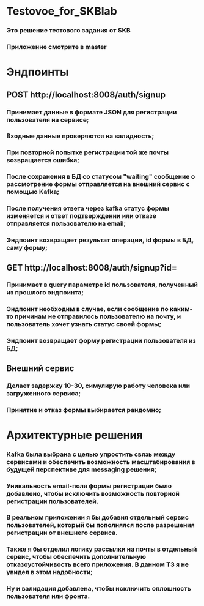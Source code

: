 # Testovoe_for_SKBlab
### Это решение тестового задания от SKB
### Приложение смотрите в master
# Эндпоинты
## POST http://localhost:8008/auth/signup
### Принимает данные в формате JSON для регистрации пользователя на сервисе;
### Входные данные проверяются на валидность;
### При повторной попытке регистрации той же почты возвращается ошибка;
### После сохранения в БД со статусом "waiting" сообщение о рассмотрение формы отправляется на внешний сервис с помощью Kafka;
### После получения ответа через kafka статус формы изменяется и ответ подтверждении или отказе отправляется пользователю на email;
### Эндпоинт возвращает результат операции, id формы в БД, саму форму;
## GET http://localhost:8008/auth/signup?id=
### Принимает в query параметре id пользователя, полученный из прошлого эндпоинта;
### Эндпоинт необходим в случае, если сообщение по каким-то причинам не отправилось пользователю на почту, и пользователь хочет узнать статус своей формы;
### Эндпоинт возвращает форму регистрации пользователя из БД;
## Внешний сервис
### Делает задержку 10-30, симулирую работу человека или загруженного сервиса;
### Принятие и отказ формы выбирается рандомно;

# Архитектурные решения
### Kafka была выбрана с целью упростить связь между сервисами и обеспечить возможность масштабирования в будущей перспективе для messaging решения;
### Уникальность email-поля формы регистрации было добавлено, чтобы исключить возможность повторной регистрации пользователей.
### В реальном приложении я бы добавил отдельный сервис пользователей, который бы пополнялся после разрешения регистрации от внешнего сервиса.
### Также я бы отделил логику рассылки на почты в отдельный сервис, чтобы обеспечить дополнительную отказоустойчивость всего приложения. В данном ТЗ я не увидел в этом надобности;
### Ну и валидация добавлена, чтобы исключить оплошность пользователя или фронта.
